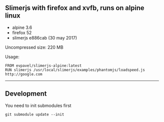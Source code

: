 ## Slimerjs with firefox and xvfb, runs on alpine linux

* alpine 3.6
* firefox 52
* slimerjs e886cab (30 may 2017)

Uncompressed size: 220 MB

Usage:

    FROM evpavel/slimerjs-alpine:latest
    RUN slimerjs /usr/local/slimerjs/examples/phantomjs/loadspeed.js http://google.com

---

## Development

You need to init submodules first

    git submodule update --init
